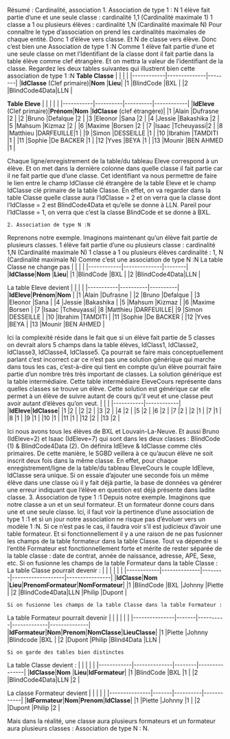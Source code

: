 Résumé : Cardinalité, association
    1. Association de type 1 : N
1 élève fait partie d’une et une seule classe : cardinalité 1,1 (Cardinalité maximale 1)
1 classe a 1 ou plusieurs élèves : cardinalité 1,N (Cardinalité maximale N)
Pour connaître le type d’association on prend les cardinalités maximales de chaque entité. Donc 1 d’élève vers classe. Et N de classe vers élève.
 Donc c’est bien une Association de type 1 :N
Comme 1 élève fait partie d’une et une seule classe on met l’Identifiant de la classe dont il fait partie dans la table élève comme clef étrangère. Et on mettra la valeur de l’identifiant de la classe.
Regardez les deux tables suivantes qui illustrent bien cette association de type 1 :N
**Table Classe**
|            |              |        |
|------------|--------------|--------|
|**IdClasse** (Clef primaire)|**Nom**       |**Lieu**|
|1           |BlindCode     |BXL     |
|2           |BlindCode4Data|LLN     |

**Table Eleve**
|           |          |          |            |
|-----------|----------|----------|------------|
|**IdEleve** (Clef primaire)|**Prénom**|**Nom**   |**IdClasse** (clef étrangère)|
|1          |Alain     |Dufrasne  |2           |
|2          |Bruno     |Defalque  |2           |
|3          |Eleonor   |Sana      |2           |
|4          |Jessie    |Bakashika |2           |
|5          |Mahsum    |Kizmaz    |2           |
|6          |Maxime    |Borsen    |2           |
|7          |Isaac     |Tcheuyassi|2           |
|8          |Matthieu  |DARFEUILLE|1           |
|9          |Simon     |DESSEILLE |1           |
|10         |Ibrahim   |TAMDITI   |1           |
|11         |Sophie    |De BACKER |1           |
|12         |Yves      |BEYA      |1           |
|13         |Mounir    |BEN AHMED |1           |

Chaque ligne/enregistrement de la table/du tableau Eleve correspond à un élève. Et on met dans la dernière colonne dans quelle classe il fait partie car il ne fait partie que d’une classe. Cet identifiant va nous permettre de faire le lien entre le champ IdClasse  clé étrangère de la table Eleve et le champ IdClasse clé primaire de la table Classe. En effet, on va regarder dans la table Classe quelle classe aura l’IdClasse = 2 et on verra que la classe dont l’IdClasse = 2 est BlindCode4Data et qu’elle se donne à LLN. Pareil pour l’IdClasse = 1, on verra que c’est la classe BlindCode et se donne à BXL.

    2. Association de type N :N
Reprenons notre exemple. Imaginons maintenant qu’un élève fait partie de plusieurs classes.
1 élève fait partie d’une ou plusieurs classe : cardinalité 1,N (Cardinalité maximale N)
1 classe a 1 ou plusieurs élèves cardinalité : 1, N (Cardinalité maximale N)
Comme c’est une association de type N :N
La table Classe ne change pas
|            |              |        |
|------------|--------------|--------|
|**IdClasse**|**Nom**       |**Lieu**|
|1           |BlindCode     |BXL     |
|2           |BlindCode4Data|LLN     |


La table Eleve devient
|           |          |          |
|-----------|----------|----------|
|**IdEleve**|**Prénom**|**Nom**   |
|1          |Alain     |Dufrasne  |
|2          |Bruno     |Defalque  |
|3          |Eleonor   |Sana      |
|4          |Jessie    |Bakashika |
|5          |Mahsum    |Kizmaz    |
|6          |Maxime    |Borsen    |
|7          |Isaac     |Tcheuyassi|
|8          |Matthieu  |DARFEUILLE|
|9          |Simon     |DESSEILLE |
|10         |Ibrahim   |TAMDITI   |
|11         |Sophie    |De BACKER |
|12         |Yves      |BEYA      |
|13         |Mounir    |BEN AHMED |

Ici la complexité réside dans le fait que si un élève fait partie de 5 classes on devrait alors 5 champs dans la table élèves, IdClass1, IdClasse2, IdClasse3, IdClasse4, IdClasse5. Ça pourrait se faire mais conceptuellement parlant c’est incorrect car ce n’est pas une solution générique qui marche dans tous les cas, c’est-à-dire qui tient en compte qu’un élève pourrait faire partie d’un nombre très très important de classes. La solution générique est la table intermédiaire. 
Cette table intermédiaire EleveCours représente dans quelles classes se trouve un élève. Cette solution est générique car elle permet à un élève de suivre autant de cours qu’il veut et une classe peut avoir autant d’élèves qu’on veut.
|           |            |
|-----------|------------|
|**IdEleve**|**IdClasse**|
|1          |2           |
|2          |2           |
|3          |2           |
|4          |2           |
|5          |2           |
|6          |2           |
|7          |2           |
|2          |1           |
|7          |1           |
|8          |1           |
|9          |1           |
|10         |1           |
|11         |1           |
|12         |2           |
|13         |2           |


Ici nous avons tous les élèves de BXL et Louvain-La-Neuve. Et aussi Bruno (IdEleve=2) et Isaac (IdEleve=7) qui sont dans les deux classes : BlindCode (1) &amp; BlindCode4Data (2).
On définira IdEleve &amp; IdClasse comme clés primaires. De cette manière, le SGBD veillera à ce qu’aucun élève ne soit inscrit deux fois dans la même classe. En effet, pour chaque enregistrement/ligne de la table/du tableau EleveCours le couple IdEleve, IdClasse sera unique. Si on essaie d’ajouter une seconde fois un même élève dans une classe où il y fait déjà partie, la base de données va générer une erreur indiquant que l’élève en question est déjà présente dans ladite classe.
    3. Association de type 1 :1
Depuis notre exemple. Imaginons que notre classe a un et un seul formateur. Et un formateur donne cours dans une et une seule classe.
Ici, il faut voir la pertinence d’une association de type 1 :1 et si un jour notre association ne risque pas d’évoluer vers un modèle 1 :N.  Si ce n’est pas le cas, il faudra voir s’il est judicieux d’avoir une table formateur. Et si fonctionnellement il y a une raison de ne pas fusionner les champs de la table formateur dans la table Classe. Tout va dépendre si l’entité Formateur est fonctionnellement forte et mérite de rester séparée de la table classe : date de contrat, année de naissance, adresse, APE, Sexe, etc. 
    Si on fusionne les champs de la table Formateur dans la table Classe :
La table Classe pourrait devenir :
|            |              |        |                   |                |
|------------|--------------|--------|-------------------|----------------|
|**IdClasse**|**Nom**       |**Lieu**|**PrenomFormateur**|**NomFormateur**|
|1           |BlindCode     |BXL     |Johnny             |Piette          |
|2           |BlindCode4Data|LLN     |Philip             |Dupont          |


    Si on fusionne les champs de la table Classe dans la table Formateur :
La table Formateur pourrait devenir
|               |       |          |             |              |
|---------------|-------|----------|-------------|--------------|
|**IdFormateur**|**Nom**|**Prenom**|**NomClasse**|**LieuClasse**|
|1              |Piette |Johnny    |Blindcode    |BXL           |
|2              |Dupont |Philip    |Blind4Data   |LLN           |


    Si on garde des tables bien distinctes
La table Classe devient :
|            |              |        |               |
|------------|--------------|--------|---------------|
|**IdClasse**|**Nom**       |**Lieu**|**IdFormateur**|
|1           |BlindCode     |BXL     |1              |
|2           |BlindCode4Data|LLN     |2              |

La classe Formateur devient
|               |       |          |            |
|---------------|-------|----------|------------|
|**IdFormateur**|**Nom**|**Prenom**|**IdClasse**|
|1              |Piette |Johnny    |1           |
|2              |Dupont |Philip    |2           |


Mais dans la réalité, une classe aura plusieurs formateurs et un formateur aura plusieurs classes : Association de type N : N.


